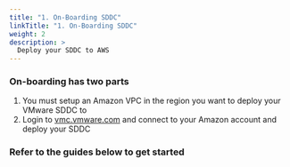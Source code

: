 ```yaml
---
title: "1. On-Boarding SDDC"
linkTitle: "1. On-Boarding SDDC"
weight: 2
description: >
  Deploy your SDDC to AWS 
---
```


### On-boarding has two parts

1. You must setup an Amazon VPC in the region you want to deploy your VMware SDDC to
2. Login to [vmc.vmware.com](https://vmc.vmware.com) and connect to your Amazon account and deploy your SDDC

### Refer to the guides below to get started
